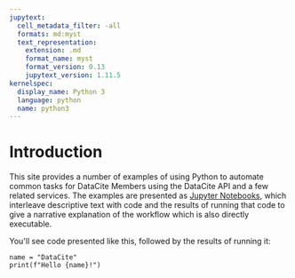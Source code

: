 ```yaml
---
jupytext:
  cell_metadata_filter: -all
  formats: md:myst
  text_representation:
    extension: .md
    format_name: myst
    format_version: 0.13
    jupytext_version: 1.11.5
kernelspec:
  display_name: Python 3
  language: python
  name: python3
---
```


# Introduction

This site provides a number of examples
of using Python to automate common tasks for DataCite Members
using the DataCite API and a few related services.
The examples are presented as [Jupyter Notebooks](https://jupyter.org/),
which interleave descriptive text
with code and the results of running that code
to give a narrative explanation of the workflow
which is also directly executable.

You'll see code presented like this,
followed by the results of running it:

```{code-cell}
name = "DataCite"
print(f"Hello {name}!")
```

```{tableofcontents}
```

